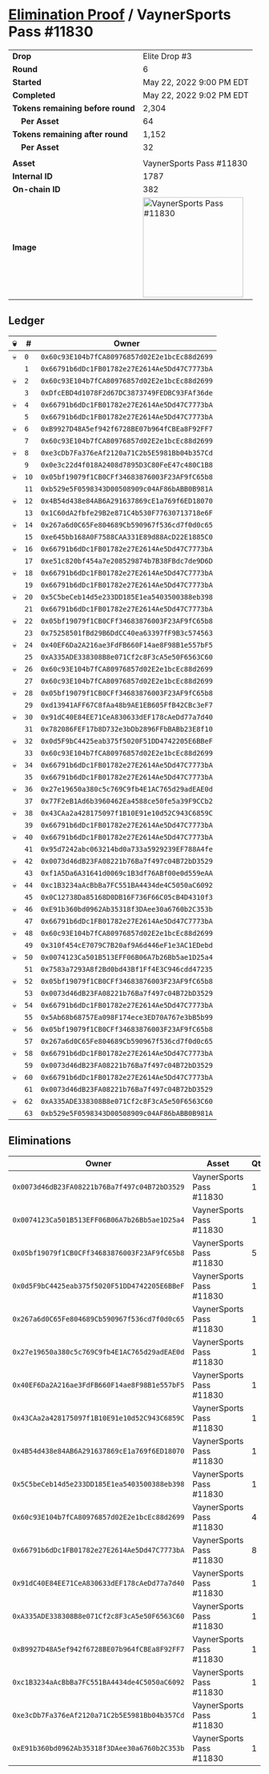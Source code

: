 # [Elimination Proof](./readme.md) / VaynerSports Pass #11830

|||
|---|---|
| **Drop** | Elite Drop #3 |
| **Round** | 6 |
| **Started** | May 22, 2022 9:00 PM EDT |
| **Completed** | May 22, 2022 9:02 PM EDT |
| **Tokens remaining before round** | 2,304 |
| **&nbsp;&nbsp;&nbsp;&nbsp;Per Asset** | 64 |
| **Tokens remaining after round** | 1,152 |
| **&nbsp;&nbsp;&nbsp;&nbsp;Per Asset** | 32 |
| | |
| **Asset** | VaynerSports Pass #11830 |
| **Internal ID** | 1787 |
| **On-chain ID** | 382 |
| **Image** | <img src="https://tcdn.blokpax.com/9648a5d9-184a-4fa1-98cd-6dd813554de3/385238d1f0864962c4ee76e19565f6c312f85ff4faab540831493b06230c1fd4.png" height="200" alt="VaynerSports Pass #11830" /> |

## Ledger

| 💀 | # | Owner |
| --- | --- | --- |
| 💀 | `0` | `0x60c93E104b7fCA80976857d02E2e1bcEc88d2699` |
|  | `1` | `0x66791b6dDc1FB01782e27E2614Ae5Dd47C7773bA` |
| 💀 | `2` | `0x60c93E104b7fCA80976857d02E2e1bcEc88d2699` |
|  | `3` | `0xDfcEBD4d1078F2d67DC3873749FEDBC93FAf36de` |
| 💀 | `4` | `0x66791b6dDc1FB01782e27E2614Ae5Dd47C7773bA` |
|  | `5` | `0x66791b6dDc1FB01782e27E2614Ae5Dd47C7773bA` |
| 💀 | `6` | `0xB9927D48A5ef942f6728BE07b964fCBEa8F92FF7` |
|  | `7` | `0x60c93E104b7fCA80976857d02E2e1bcEc88d2699` |
| 💀 | `8` | `0xe3cDb7Fa376eAf2120a71C2b5E5981Bb04b357Cd` |
|  | `9` | `0x0e3c22d4f018A2408d7895D3C80FeE47c480C1B8` |
| 💀 | `10` | `0x05bf19079f1CB0CFf34683876003F23AF9fC65b8` |
|  | `11` | `0xb529e5F0598343D00508909c04AF86bABB0B981A` |
| 💀 | `12` | `0x4B54d438e84AB6A291637869cE1a769f6ED18070` |
|  | `13` | `0x1C60dA2fbfe29B2e871C4b530F77630713718e6F` |
| 💀 | `14` | `0x267a6d0C65Fe804689Cb590967f536cd7f0d0c65` |
|  | `15` | `0xe645bb168A0F7588CAA331E89d88AcD22E1885C0` |
| 💀 | `16` | `0x66791b6dDc1FB01782e27E2614Ae5Dd47C7773bA` |
|  | `17` | `0xe51c820bf454a7e208529874b7B38FBdc7de9D6D` |
| 💀 | `18` | `0x66791b6dDc1FB01782e27E2614Ae5Dd47C7773bA` |
|  | `19` | `0x66791b6dDc1FB01782e27E2614Ae5Dd47C7773bA` |
| 💀 | `20` | `0x5C5beCeb14d5e233DD185E1ea5403500388eb398` |
|  | `21` | `0x66791b6dDc1FB01782e27E2614Ae5Dd47C7773bA` |
| 💀 | `22` | `0x05bf19079f1CB0CFf34683876003F23AF9fC65b8` |
|  | `23` | `0x75258501fBd29B6DdCC40ea63397fF9B3c574563` |
| 💀 | `24` | `0x40EF6Da2A216ae3FdFB660F14ae8F98B1e557bF5` |
|  | `25` | `0xA335ADE338308B8e071Cf2c8F3cA5e50F6563C60` |
| 💀 | `26` | `0x60c93E104b7fCA80976857d02E2e1bcEc88d2699` |
|  | `27` | `0x60c93E104b7fCA80976857d02E2e1bcEc88d2699` |
| 💀 | `28` | `0x05bf19079f1CB0CFf34683876003F23AF9fC65b8` |
|  | `29` | `0xd13941AFF67C8fAa48b9AE1EB605FfB42CBc3eF7` |
| 💀 | `30` | `0x91dC40E84EE71CeA830633dEF178cAeDd77a7d40` |
|  | `31` | `0x782086FEF17b8D732e3bDb2896FFbBABb23E8f10` |
| 💀 | `32` | `0x0d5F9bC4425eab375f5020F51DD4742205E6BBeF` |
|  | `33` | `0x60c93E104b7fCA80976857d02E2e1bcEc88d2699` |
| 💀 | `34` | `0x66791b6dDc1FB01782e27E2614Ae5Dd47C7773bA` |
|  | `35` | `0x66791b6dDc1FB01782e27E2614Ae5Dd47C7773bA` |
| 💀 | `36` | `0x27e19650a380c5c769C9fb4E1AC765d29adEAE0d` |
|  | `37` | `0x77F2eB1Ad6b3960462Ea4588ce50fe5a39F9CCb2` |
| 💀 | `38` | `0x43CAa2a428175097f1B10E91e10d52C943C6859C` |
|  | `39` | `0x66791b6dDc1FB01782e27E2614Ae5Dd47C7773bA` |
| 💀 | `40` | `0x66791b6dDc1FB01782e27E2614Ae5Dd47C7773bA` |
|  | `41` | `0x95d7242abc063214bd0a733a5929239EF788A4fe` |
| 💀 | `42` | `0x0073d46dB23FA08221b76Ba7f497c04B72bD3529` |
|  | `43` | `0xf1A5Da6A31641d0069c1B3df76ABf00e0d559eAA` |
| 💀 | `44` | `0xc1B3234aAcBbBa7FC551BA4434de4C5050aC6092` |
|  | `45` | `0x0C12738Da85168D0DB16F736F66C05cB4D4310f3` |
| 💀 | `46` | `0xE91b360bd0962Ab35318f3DAee30a6760b2C353b` |
|  | `47` | `0x66791b6dDc1FB01782e27E2614Ae5Dd47C7773bA` |
| 💀 | `48` | `0x60c93E104b7fCA80976857d02E2e1bcEc88d2699` |
|  | `49` | `0x310f454cE7079C7B20af9A6d446eF1e3AC1EDebd` |
| 💀 | `50` | `0x0074123Ca501B513EFF06B06A7b26Bb5ae1D25a4` |
|  | `51` | `0x7583a7293A8f2Bd0bd43Bf1Ff4E3C946cdd47235` |
| 💀 | `52` | `0x05bf19079f1CB0CFf34683876003F23AF9fC65b8` |
|  | `53` | `0x0073d46dB23FA08221b76Ba7f497c04B72bD3529` |
| 💀 | `54` | `0x66791b6dDc1FB01782e27E2614Ae5Dd47C7773bA` |
|  | `55` | `0x5Ab68b68757Ea098F174ece3ED70A767e3bB5b99` |
| 💀 | `56` | `0x05bf19079f1CB0CFf34683876003F23AF9fC65b8` |
|  | `57` | `0x267a6d0C65Fe804689Cb590967f536cd7f0d0c65` |
| 💀 | `58` | `0x66791b6dDc1FB01782e27E2614Ae5Dd47C7773bA` |
|  | `59` | `0x0073d46dB23FA08221b76Ba7f497c04B72bD3529` |
| 💀 | `60` | `0x66791b6dDc1FB01782e27E2614Ae5Dd47C7773bA` |
|  | `61` | `0x0073d46dB23FA08221b76Ba7f497c04B72bD3529` |
| 💀 | `62` | `0xA335ADE338308B8e071Cf2c8F3cA5e50F6563C60` |
|  | `63` | `0xb529e5F0598343D00508909c04AF86bABB0B981A` |


## Eliminations

| Owner | Asset | Qty. | Transaction |
| --- | --- | --- | --- |
| `0x0073d46dB23FA08221b76Ba7f497c04B72bD3529` | VaynerSports Pass #11830 | 1 | [Polygonscan](https://polygonscan.com/tx/0x6ccea0d8fdf7f385db52def18a272c5a59c6c267b662ed55277622060d5edbe9) |
| `0x0074123Ca501B513EFF06B06A7b26Bb5ae1D25a4` | VaynerSports Pass #11830 | 1 | [Polygonscan](https://polygonscan.com/tx/0x2f45cf36f65e9263858aacb04e30f64fcefe217604ba42964c0a5ed45d3d16d8) |
| `0x05bf19079f1CB0CFf34683876003F23AF9fC65b8` | VaynerSports Pass #11830 | 5 | [Polygonscan](https://polygonscan.com/tx/0xa05f3315fcb0a486a1f9e08c796124e2f178149a00e8238c303afbd4072b9808) |
| `0x0d5F9bC4425eab375f5020F51DD4742205E6BBeF` | VaynerSports Pass #11830 | 1 | [Polygonscan](https://polygonscan.com/tx/0x51d32374471970cea333cf1fca0b9a2dcfa7e0342e34e3692cf9cda5f7f73407) |
| `0x267a6d0C65Fe804689Cb590967f536cd7f0d0c65` | VaynerSports Pass #11830 | 1 | [Polygonscan](https://polygonscan.com/tx/0xb78b34138d175114ed0c86320f08588b246a5ec6d5a7b547c9b16e3de74b6915) |
| `0x27e19650a380c5c769C9fb4E1AC765d29adEAE0d` | VaynerSports Pass #11830 | 1 | [Polygonscan](https://polygonscan.com/tx/0x091bb7d461fb26ec17efdcdd61560d5081afbd5f2ee8ed121d61522212df7683) |
| `0x40EF6Da2A216ae3FdFB660F14ae8F98B1e557bF5` | VaynerSports Pass #11830 | 1 | [Polygonscan](https://polygonscan.com/tx/0xd2804698d927418feeeeac3b6bdc78a9d9ce807af619867af4c1375c29ec1332) |
| `0x43CAa2a428175097f1B10E91e10d52C943C6859C` | VaynerSports Pass #11830 | 1 | [Polygonscan](https://polygonscan.com/tx/0x6c4beb4e73dba974cdecf5fda7a42c9df364186e58de16f980307ffaa2ea6716) |
| `0x4B54d438e84AB6A291637869cE1a769f6ED18070` | VaynerSports Pass #11830 | 1 | [Polygonscan](https://polygonscan.com/tx/0xc57f11685b2de406d3d6ce4cf5d6a7262ac583b9b9e83e8d5ee919bb8f2a3278) |
| `0x5C5beCeb14d5e233DD185E1ea5403500388eb398` | VaynerSports Pass #11830 | 1 | [Polygonscan](https://polygonscan.com/tx/0xe6900ac36664c57f4de0be88605c4c2790b2574a9b07aac95eafa8f735799b84) |
| `0x60c93E104b7fCA80976857d02E2e1bcEc88d2699` | VaynerSports Pass #11830 | 4 | [Polygonscan](https://polygonscan.com/tx/0x26143f274af0c726994a315f7c813de43bfe83380634f69fa739270374b4dc47) |
| `0x66791b6dDc1FB01782e27E2614Ae5Dd47C7773bA` | VaynerSports Pass #11830 | 8 | [Polygonscan](https://polygonscan.com/tx/0xfb0e30deca7cacb95d59139bc606f76f16c07bf3939a83d03a03fe94787605f6) |
| `0x91dC40E84EE71CeA830633dEF178cAeDd77a7d40` | VaynerSports Pass #11830 | 1 | [Polygonscan](https://polygonscan.com/tx/0xa8452609a7394f9e35be1df197717010adfee95a8f700d30fbe07168f684b4a8) |
| `0xA335ADE338308B8e071Cf2c8F3cA5e50F6563C60` | VaynerSports Pass #11830 | 1 | [Polygonscan](https://polygonscan.com/tx/0x443f75a92c651ee21138daeb53e333a6baf50d8551a0b7f24c033d780a509da3) |
| `0xB9927D48A5ef942f6728BE07b964fCBEa8F92FF7` | VaynerSports Pass #11830 | 1 | [Polygonscan](https://polygonscan.com/tx/0xecaef51214e988b2e122a7d11e3019fb656ad342c5a3581807f1435b9bf5a0f4) |
| `0xc1B3234aAcBbBa7FC551BA4434de4C5050aC6092` | VaynerSports Pass #11830 | 1 | [Polygonscan](https://polygonscan.com/tx/0x3e2d790c01ace743590e8ec2eef5ad3a29d270ba38c95d52deb1421b2fcf0c81) |
| `0xe3cDb7Fa376eAf2120a71C2b5E5981Bb04b357Cd` | VaynerSports Pass #11830 | 1 | [Polygonscan](https://polygonscan.com/tx/0x38f6c321c9514a6a166ba1cd0b4f565e67100d5aea7b94e43af0542fd43fa6c7) |
| `0xE91b360bd0962Ab35318f3DAee30a6760b2C353b` | VaynerSports Pass #11830 | 1 | [Polygonscan](https://polygonscan.com/tx/0x82b73f34fb0f5ae0726157e0e2dbadc6e4c1e771f359e39162d692c8e975b57c) |
